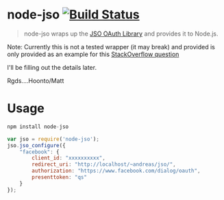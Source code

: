 # node-jso  [![Build Status](https://travis-ci.org/hoonto/node-jso?branch=master)](https://travis-ci.org/hoonto/node-jso)

> node-jso wraps up the [JSO OAuth Library](https://github.com/andreassolberg/jso) and provides it to Node.js.

Note: Currently this is not a tested wrapper (it may break) and provided is only provided as an example for this [StackOverflow question](http://stackoverflow.com/questions/17360830/is-there-any-oauth2-module-for-node-js-that-offer-access-token-validation-withou)

I'll be filling out the details later.

Rgds....Hoonto/Matt

# Usage


``` js
npm install node-jso
```

``` js
var jso = require('node-jso');
jso.jso_configure({
    "facebook": {
        client_id: "xxxxxxxxxx",
        redirect_uri: "http://localhost/~andreas/jso/",
        authorization: "https://www.facebook.com/dialog/oauth",
        presenttoken: "qs"
    }
});
```


